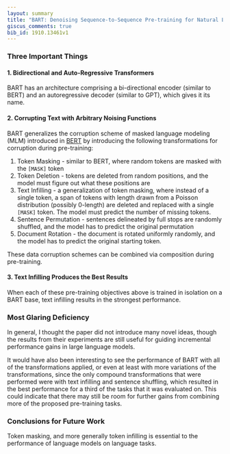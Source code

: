 ```yaml
---
layout: summary
title: "BART: Denoising Sequence-to-Sequence Pre-training for Natural Language Generation, Translation, and Comprehension"
giscus_comments: true
bib_id: 1910.13461v1
---
```


### Three Important Things

#### 1. Bidirectional and Auto-Regressive Transformers

BART has an architecture comprising a bi-directional encoder (similar to BERT)
and an autoregressive decoder (similar to GPT), which gives it its name.

#### 2. Corrupting Text with Arbitrary Noising Functions

BART generalizes the corruption scheme of masked language modeling (MLM)
introduced in [BERT](https://arxiv.org/abs/1810.04805v2) by introducing the
following transformations for corruption during pre-training:

1. Token Masking - similar to BERT, where random tokens are masked with the `[MASK]` token
2. Token Deletion - tokens are deleted from random positions, and the model must figure out what these positions are
3. Text Infilling - a generalization of token masking, where instead of a single
   token, a span of tokens with length drawn from a Poisson distribution (possibly
   0-length) are deleted and replaced with a single `[MASK]` token. The model must
   predict the number of missing tokens.
4. Sentence Permutation - sentences delineated by full stops are randomly shuffled, and the model has to predict
   the original permutation
5. Document Rotation - the document is rotated uniformly randomly, and the model
   has to predict the original starting token.

These data corruption schemes can be combined via composition during pre-training.

#### 3. Text Infilling Produces the Best Results

When each of these pre-training objectives above is trained in isolation on a
BART base, text infilling results in the strongest performance.

### Most Glaring Deficiency

In general, I thought the paper did not introduce many novel ideas, though the
results from their experiments are still useful for guiding incremental
performance gains in large language models.

It would have also been interesting to see the performance of BART with all of
the transformations applied, or even at least with more variations of the
transformations, since the only compound transformations that were performed
were with text infilling and sentence shuffling, which resulted in the best
performance for a third of the tasks that it was evaluated on. This could
indicate that there may still be room for further gains from combining more of
the proposed pre-training tasks.

### Conclusions for Future Work

Token masking, and more generally token infilling is essential to the
performance of language models on language tasks.

